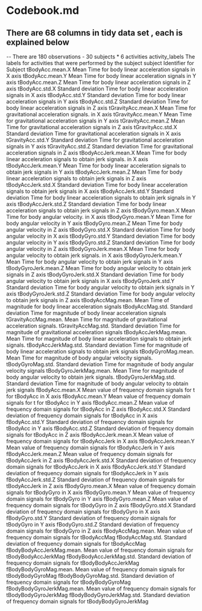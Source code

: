 # Codebook.md
## There are 68 columns in tidy data set , each is explained below
-- There are 180 observations - 30 subjects * 6 activities
activity_labels				The labels for activities that were performed by the subject
subject						Identifier for Subject
tBodyAcc.mean.X				Mean Time for body linear acceleration signals in X axis
tBodyAcc.mean.Y				Mean Time for body linear acceleration signals in Y axis
tBodyAcc.mean.Z				Mean Time for body linear acceleration signals in Z axis
tBodyAcc.std.X				Standard deviation Time for body linear acceleration signals in X axis
tBodyAcc.std.Y				Standard deviation Time for body linear acceleration signals in Y axis
tBodyAcc.std.Z				Standard deviation Time for body linear acceleration signals in Z axis
tGravityAcc.mean.X			Mean Time for gravitational acceleration signals. in X axis
tGravityAcc.mean.Y			Mean Time for gravitational acceleration signals in Y axis
tGravityAcc.mean.Z			Mean Time for gravitational acceleration signals in Z axis
tGravityAcc.std.X			Standard deviation Time for gravitational acceleration signals in X axis
tGravityAcc.std.Y			Standard deviation Time for gravitational acceleration signals in Y axis
tGravityAcc.std.Z			Standard deviation Time for gravitational acceleration signals in Z axis
tBodyAccJerk.mean.X			Mean Time for body linear acceleration signals to obtain jerk signals. in X axis
tBodyAccJerk.mean.Y			Mean Time for body linear acceleration signals to obtain jerk signals in Y axis
tBodyAccJerk.mean.Z			Mean Time for body linear acceleration signals to obtain jerk signals in Z axis
tBodyAccJerk.std.X			Standard deviation Time for body linear acceleration signals to obtain jerk signals in X axis
tBodyAccJerk.std.Y			Standard deviation Time for body linear acceleration signals to obtain jerk signals in Y axis
tBodyAccJerk.std.Z			Standard deviation Time for body linear acceleration signals to obtain jerk signals in Z axis
tBodyGyro.mean.X			Mean Time for body angular velocity. in X axis
tBodyGyro.mean.Y			Mean Time for body angular velocity in Y axis
tBodyGyro.mean.Z			Mean Time for body angular velocity in Z axis
tBodyGyro.std.X				Standard deviation Time for body angular velocity in X axis
tBodyGyro.std.Y				Standard deviation Time for body angular velocity in Y axis
tBodyGyro.std.Z				Standard deviation Time for body angular velocity in Z axis
tBodyGyroJerk.mean.X		Mean Time for body angular velocity to obtain jerk signals. in X axis
tBodyGyroJerk.mean.Y		Mean Time for body angular velocity to obtain jerk signals in Y axis
tBodyGyroJerk.mean.Z		Mean Time for body angular velocity to obtain jerk signals in Z axis
tBodyGyroJerk.std.X			Standard deviation Time for body angular velocity to obtain jerk signals in X axis
tBodyGyroJerk.std.Y			Standard deviation Time for body angular velocity to obtain jerk signals in Y axis
tBodyGyroJerk.std.Z			Standard deviation Time for body angular velocity to obtain jerk signals in Z axis
tBodyAccMag.mean.			Mean Time of magnitude for body linear acceleration signals
tBodyAccMag.std.			Standard deviation Time for magnitude of body linear acceleration signals
tGravityAccMag.mean.		Mean Time for magnitude of gravitational acceleration signals.
tGravityAccMag.std.			Standard deviation Time for magnitude of gravitational acceleration signals
tBodyAccJerkMag.mean.		Mean Time for magnitude of body linear acceleration signals to obtain jerk signals.
tBodyAccJerkMag.std.		Standard deviation Time for magnitude of body linear acceleration signals to obtain jerk signals
tBodyGyroMag.mean.			Mean Time for magnitude of body angular velocity signals.
tBodyGyroMag.std.			Standard deviation Time for magnitude of body angular velocity signals
tBodyGyroJerkMag.mean.		Mean Time for magnitude of body angular velocity to obtain jerk signals.
tBodyGyroJerkMag.std.		Standard deviation Time for magnitude of body angular velocity to obtain jerk signals
fBodyAcc.mean.X				Mean value of frequency domain signals for t for tBodyAcc in X axis
fBodyAcc.mean.Y				Mean value of frequency domain signals for t for tBodyAcc in Y axis
fBodyAcc.mean.Z				Mean value of frequency domain signals for tBodyAcc in Z axis
fBodyAcc.std.X				Standard deviation of frequency domain signals for tBodyAcc in X axis
fBodyAcc.std.Y				Standard deviation of frequency domain signals for tBodyAcc in Y axis
fBodyAcc.std.Z				Standard deviation of frequency domain signals for tBodyAcc in Z axis
fBodyAccJerk.mean.X			Mean value of frequency domain signals for tBodyAccJerk in X axis
fBodyAccJerk.mean.Y			Mean value of frequency domain signals for tBodyAccJerk in Y axis
fBodyAccJerk.mean.Z			Mean value of frequency domain signals for tBodyAccJerk in Z axis
fBodyAccJerk.std.X			Standard deviation of frequency domain signals for tBodyAccJerk in X axis
fBodyAccJerk.std.Y			Standard deviation of frequency domain signals for tBodyAccJerk in Y axis
fBodyAccJerk.std.Z			Standard deviation of frequency domain signals for tBodyAccJerk in Z axis
fBodyGyro.mean.X			Mean value of frequency domain signals for tBodyGyro in X axis
fBodyGyro.mean.Y			Mean value of frequency domain signals for tBodyGyro in Y axis
fBodyGyro.mean.Z			Mean value of frequency domain signals for tBodyGyro in Z axis
fBodyGyro.std.X				Standard deviation of frequency domain signals for tBodyGyro in X axis
fBodyGyro.std.Y				Standard deviation of frequency domain signals for tBodyGyro in Y axis
fBodyGyro.std.Z				Standard deviation of frequency domain signals for tBodyGyro in Z axis
fBodyAccMag.mean.			Mean value of frequency domain signals for tBodyAccMag
fBodyAccMag.std.			Standard deviation of frequency domain signals for tBodyAccMag
fBodyBodyAccJerkMag.mean.		Mean value of frequency domain signals for tBodyBodyAccJerkMag
fBodyBodyAccJerkMag.std.		Standard deviation of frequency domain signals for tBodyBodyAccJerkMag
fBodyBodyGyroMag.mean.		Mean value of frequency domain signals for tBodyBodyGyroMag
fBodyBodyGyroMag.std.		Standard deviation of frequency domain signals for tBodyBodyGyroMag
fBodyBodyGyroJerkMag.mean.		Mean value of frequency domain signals for tBodyBodyGyroJerkMag
fBodyBodyGyroJerkMag.std.		Standard deviation of frequency domain signals for tBodyBodyGyroJerkMag